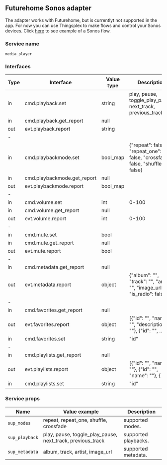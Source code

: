 ## Futurehome Sonos adapter
The adapter works with Futurehome, but is currentlyt not supported in the app. For now you can use Thingsplex to make flows and control your Sonos devices. 
Click [here](https://github.com/thingsplex/sonos-ad/blob/master/sonos_flow_example.json) to see example of a Sonos flow. 

### Service name
`media_player`
### Interfaces
Type        | Interface                         | Value type        | Description
------------|---------------------------        |-------------------|-------
in          | cmd.playback.set                  | string            | play, pause, toggle_play_pause, next_track, previous_track
in          | cmd.playback.get_report           | null              |
out         | evt.playback.report               | string            |
-|||
in          | cmd.playbackmode.set              | bool_map          | {"repeat": false, "repeat_one": false, "crossfade": false, "shuffle": false}
in          | cmd.playbackmode.get_report       | null              | 
out         | evt.playbackmode.report           | bool_map          |
-|||
in          | cmd.volume.set                    | int               | 0-100
in          | cmd.volume.get_report             | null              |
out         | evt.volume.report                 | int               | 0-100
-|||
in          | cmd.mute.set                      | bool              |
in          | cmd.mute.get_report               | null              |
out         | evt.mute.report                   | bool              |
-|||
in          | cmd.metadata.get_report           | null              | 
out         | evt.metadata.report               | object            | {"album": "", "track": "", "artist": "", "image_url": "", "is_radio": false}
-|||
in          | cmd.favorites.get_report          | null              | 
out         | evt.favorites.report              | object            | [{"id": "", "name": "", "description": ""}, {"id": "", ..}]
in          | cmd.favorites.set                 | string            | "id"
-|||
in          | cmd.playlists.get_report          | null              | 
out         | evt.playlists.report              | object            | [{"id": "", "name": ""}, {"id": "", "name": ""}, { ... }]
in          | cmd.playlists.set                 | string            | "id"

### Service props
Name           | Value example                                                      | Description
---------------|--------------------------------------------------------------------|-------
`sup_modes`    | repeat, repeat_one, shuffle, crossfade                             | supported modes. 
`sup_playback` | play, pause, toggle_play_pause, next_track, previous_track         | supported playbacks.
`sup_metadata` | album, track, artist, image_url                                    | supported metadata. 
